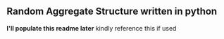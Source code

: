 ## Random Aggregate Structure written in python

**I'll populate this readme later**
kindly reference this if used